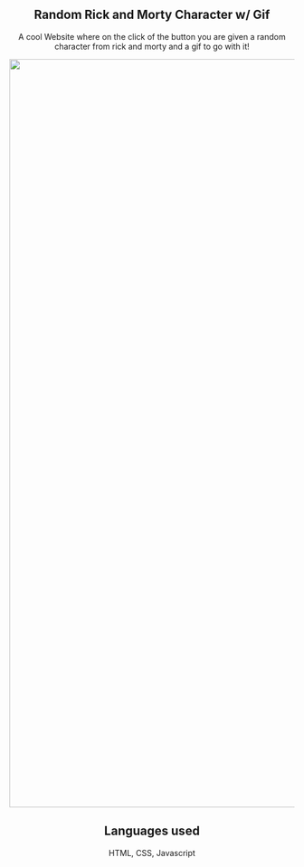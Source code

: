<section>
  <h1 align="center">Random Rick and Morty Character w/ Gif</h1>
<p align="center">
 A cool Website where on the click of the button you are given a random character from rick and morty and a gif to go with it!
</p>

<section align="center">
<img width="1323" alt="Screen Shot 2022-06-05 at 5 16 07 PM" src="https://user-images.githubusercontent.com/102041426/172070977-3029867c-582c-489d-8b8f-a04aa57cd641.png">

  </section>


</section>

<h2 align="center"> Languages used</h2>
<p align="center"> HTML, CSS, Javascript  </p>
